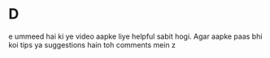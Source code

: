 # D
e ummeed hai ki ye video aapke liye helpful sabit hogi. Agar aapke paas bhi koi tips ya suggestions hain toh comments mein z
